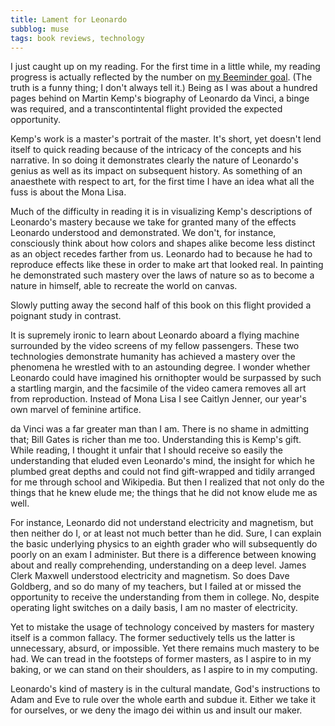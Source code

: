 ```yaml
---
title: Lament for Leonardo
subblog: muse
tags: book reviews, technology
---
```


I just caught up on my reading. For the first time in a little while, my reading progress is actually reflected by the number on [my Beeminder goal](http://beeminder.com/ohbadiah/pages). (The truth is a funny thing; I don't always tell it.) Being as I was about a hundred pages behind on Martin Kemp's biography of Leonardo da Vinci, a binge was required, and a transcontintental flight provided the expected opportunity.

Kemp's work is a master's portrait of the master. It's short, yet doesn't lend itself to quick reading because of the intricacy of the concepts and his narrative. In so doing it demonstrates clearly the nature of Leonardo's genius as well as its impact on subsequent history. As something of an anaesthete with respect to art, for the first time I have an idea what all the fuss is about the Mona Lisa.

Much of the difficulty in reading it is in visualizing Kemp's descriptions of Leonardo's mastery because we take for granted many of the effects Leonardo understood and demonstrated. We don't, for instance, consciously think about how colors and shapes alike become less distinct as an object recedes farther from us. Leonardo had to because he had to reproduce effects like these in order to make art that looked real. In painting he demonstrated such mastery over the laws of nature so as to become a nature in himself, able to recreate the world on canvas.

Slowly putting away the second half of this book on this flight provided a poignant study in contrast.

<!-- MORE -->

It is supremely ironic to learn about Leonardo aboard a flying machine surrounded by the video screens of my fellow passengers. These two technologies demonstrate humanity has achieved a mastery over the phenomena he wrestled with to an astounding degree. I wonder whether Leonardo could have imagined his ornithopter would be surpassed by such a startling margin, and the facsimile of the video camera removes all art from reproduction. Instead of Mona Lisa I see Caitlyn Jenner, our year's own marvel of feminine artifice.

da Vinci was a far greater man than I am. There is no shame in admitting that; Bill Gates is richer than me too. Understanding this is Kemp's gift. While reading, I thought it unfair that I should receive so easily the understanding that eluded even Leonardo's mind, the insight for which he plumbed great depths and could not find gift-wrapped and tidily arranged for me through school and Wikipedia. But then I realized that not only do the things that he knew elude me; the things that he did not know elude me as well.

For instance, Leonardo did not understand electricity and magnetism, but then neither do I, or at least not much better than he did. Sure, I can explain the basic underlying physics to an eighth grader who will subsequently do poorly on an exam I administer. But there is a difference between knowing about and really comprehending, understanding on a deep level. James Clerk Maxwell understood electricity and magnetism. So does Dave Goldberg, and so do many of my teachers, but I failed at or missed the opportunity to receive the understanding from them in college. No, despite operating light switches on a daily basis, I am no master of electricity.

Yet to mistake the usage of technology conceived by masters for mastery itself is a common fallacy. The former seductively tells us the latter is unnecessary, absurd, or impossible. Yet there remains much mastery to be had. We can tread in the footsteps of former masters, as I aspire to in my baking, or we can stand on their shoulders, as I aspire to in my computing. 

Leonardo's kind of mastery is in the cultural mandate, God's instructions to Adam and Eve to rule over the whole earth and subdue it. Either we take it for ourselves, or we deny the imago dei within us and insult our maker.
